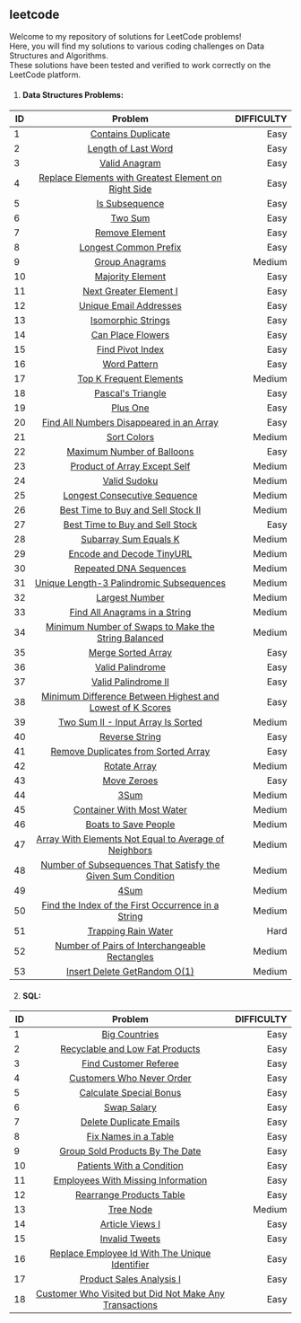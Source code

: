 ## leetcode
Welcome to my repository of solutions for LeetCode problems!<br>
Here, you will find my solutions to various coding challenges on Data Structures and Algorithms.<br>
These solutions have been tested and verified to work correctly on the LeetCode platform.

1. #### Data Structures Problems:

| ID     | Problem                                                                                                                                        | DIFFICULTY|
| -------|:----------------------------------------------------------------------------------------------------------------------------------------------:| ---------:|
| 1      | [Contains Duplicate](https://github.com/Marcoc51/leetcode/blob/main/DS%26Algorithms/01_Contains_Duplicate.py)                                  | Easy      |
| 2      | [Length of Last Word](https://github.com/Marcoc51/leetcode/blob/main/DS%26Algorithms/02_Length_of_Last_Word.py)                                | Easy      |
| 3      | [Valid Anagram](https://github.com/Marcoc51/leetcode/blob/main/DS%26Algorithms/03_Valid_Anagram.py)                                            | Easy      |
| 4      | [Replace Elements with Greatest Element on Right Side](https://github.com/Marcoc51/leetcode/blob/main/DS%26Algorithms/04_Replace_Elements_.py) | Easy      |
| 5      | [Is Subsequence](https://github.com/Marcoc51/leetcode/blob/main/DS%26Algorithms/05_Is_Subsequence.py)                                          | Easy      |
| 6      | [Two Sum](https://github.com/Marcoc51/leetcode/blob/main/DS%26Algorithms/06_Two_Sum.py)                                                        | Easy      |
| 7      | [Remove Element](https://github.com/Marcoc51/leetcode/blob/main/DS%26Algorithms/07_Remove_Element.py)                                          | Easy      |
| 8      | [Longest Common Prefix](https://github.com/Marcoc51/leetcode/blob/main/DS%26Algorithms/08_Longest_Common_Prefix.py)                            | Easy      |
| 9      | [Group Anagrams](https://github.com/Marcoc51/leetcode/blob/main/DS%26Algorithms/09_Group_Anagrams.py)                                          | Medium    |
| 10     | [Majority Element](https://github.com/Marcoc51/leetcode/blob/main/DS%26Algorithms/10_Majority_Element.py)                                      | Easy      |
| 11     | [Next Greater Element I](https://github.com/Marcoc51/leetcode/blob/main/DS%26Algorithms/11_Next_Greater_Element_I.py)                          | Easy      |
| 12     | [Unique Email Addresses](https://github.com/Marcoc51/leetcode/blob/main/DS%26Algorithms/12_Unique_Email_Addresses.py)                          | Easy      |
| 13     | [Isomorphic Strings](https://github.com/Marcoc51/leetcode/blob/main/DS%26Algorithms/13_Isomorphic_Strings.py)                                  | Easy      |
| 14     | [Can Place Flowers](https://github.com/Marcoc51/leetcode/blob/main/DS%26Algorithms/14_Can_Place_Flowers.py)                                    | Easy      |
| 15     | [Find Pivot Index](https://github.com/Marcoc51/leetcode/blob/main/DS%26Algorithms/15_Find_Pivot_Index.py)                                      | Easy      |
| 16     | [Word Pattern](https://github.com/Marcoc51/leetcode/blob/main/DS%26Algorithms/16_Word_Pattern.py)                                              | Easy      |
| 17     | [Top K Frequent Elements](https://github.com/Marcoc51/leetcode/blob/main/DS%26Algorithms/17_Top_K_Frequent_Elements.py)                        | Medium    |
| 18     | [Pascal's Triangle](https://github.com/Marcoc51/leetcode/blob/main/DS%26Algorithms/18_Pascals_Triangle.py)                                     | Easy      |
| 19     | [Plus One](https://github.com/Marcoc51/leetcode/blob/main/DS%26Algorithms/19_Plus_One.py)                                                      | Easy      |
| 20     | [Find All Numbers Disappeared in an Array](https://github.com/Marcoc51/leetcode/blob/main/DS%26Algorithms/20_Find_Numbers_Disappeared.py)      | Easy      |
| 21     | [Sort Colors](https://github.com/Marcoc51/leetcode/blob/main/DS%26Algorithms/21_Sort_Colors.py)                                                | Medium    |
| 22     | [Maximum Number of Balloons](https://github.com/Marcoc51/leetcode/blob/main/DS%26Algorithms/22_Maximum_Number_of_Balloons.py)                  | Easy      |
| 23     | [Product of Array Except Self](https://github.com/Marcoc51/leetcode/blob/main/DS%26Algorithms/23_Product_of_Array_Except_Self.py)              | Medium    |
| 24     | [Valid Sudoku](https://github.com/Marcoc51/leetcode/blob/main/DS%26Algorithms/24_Valid_Sudoku.py)                                              | Medium    |
| 25     | [Longest Consecutive Sequence](https://github.com/Marcoc51/leetcode/blob/main/DS%26Algorithms/25_Longest_Consecutive_Sequence.py)              | Medium    |
| 26     | [Best Time to Buy and Sell Stock II](https://github.com/Marcoc51/leetcode/blob/main/DS%26Algorithms/26_Best_Time_to_Stock.py)                  | Medium    |
| 27     | [Best Time to Buy and Sell Stock](https://github.com/Marcoc51/leetcode/blob/main/DS%26Algorithms/27_Best_Time_to_buy_Stock.py)                 | Easy      |
| 28     | [Subarray Sum Equals K](https://github.com/Marcoc51/leetcode/blob/main/DS%26Algorithms/28_Subarray_Sum_Equals_K.py)                            | Medium    |
| 29     | [Encode and Decode TinyURL](https://github.com/Marcoc51/leetcode/blob/main/DS%26Algorithms/29_Encode_and_Decode_TinyURL.py)                    | Medium    |
| 30     | [Repeated DNA Sequences](https://github.com/Marcoc51/leetcode/blob/main/DS%26Algorithms/30_Repeated_DNA_Sequences.py)                          | Medium    |
| 31     | [Unique Length-3 Palindromic Subsequences](https://github.com/Marcoc51/leetcode/blob/main/DS%26Algorithms/31_Palindromic_Subsequences.py)      | Medium    |
| 32     | [Largest Number](https://github.com/Marcoc51/leetcode/blob/main/DS%26Algorithms/32_Largest_Number.py)                                          | Medium    |
| 33     | [Find All Anagrams in a String](https://github.com/Marcoc51/leetcode/blob/main/DS%26Algorithms/33_Find_All_Anagrams_in_a_String.py)            | Medium    |
| 34     | [Minimum Number of Swaps to Make the String Balanced](https://github.com/Marcoc51/leetcode/blob/main/DS%26Algorithms/34_Number_of_Swaps.py)    | Medium    |
| 35     | [Merge Sorted Array](https://github.com/Marcoc51/leetcode/blob/main/DS%26Algorithms/35_Merge_Sorted_Array.py)                                  | Easy      |
| 36     | [Valid Palindrome](https://github.com/Marcoc51/leetcode/blob/main/DS%26Algorithms/36_Valid_Palindrome.py)                                      | Easy      |
| 37     | [Valid Palindrome II](https://github.com/Marcoc51/leetcode/blob/main/DS%26Algorithms/37_Valid_Palindrome_II.py)                                | Easy      |
| 38     | [Minimum Difference Between Highest and Lowest of K Scores](https://github.com/Marcoc51/leetcode/blob/main/DS%26Algorithms/38_Minimum_Diff.py) | Easy      |
| 39     | [Two Sum II - Input Array Is Sorted](https://github.com/Marcoc51/leetcode/blob/main/DS%26Algorithms/39_Two_Sum_II.py)                          | Medium    |
| 40     | [Reverse String](https://github.com/Marcoc51/leetcode/blob/main/DS%26Algorithms/40_Reverse_String.py)                                          | Easy      |
| 41     | [Remove Duplicates from Sorted Array](https://github.com/Marcoc51/leetcode/blob/main/DS%26Algorithms/41_Remove_Duplicates_from_Sort_Array.py)  | Easy      |
| 42     | [Rotate Array](https://github.com/Marcoc51/leetcode/blob/main/DS%26Algorithms/42_Rotate_Array.py)                                              | Medium    |
| 43     | [Move Zeroes](https://github.com/Marcoc51/leetcode/blob/main/DS%26Algorithms/43_Move_Zeroes.py)                                                | Easy      |
| 44     | [3Sum](https://github.com/Marcoc51/leetcode/blob/main/DS%26Algorithms/44_3Sum.py)                                                              | Medium    |
| 45     | [Container With Most Water](https://github.com/Marcoc51/leetcode/blob/main/DS%26Algorithms/45_Container_With_Most_Water.py)                    | Medium    |
| 46     | [Boats to Save People](https://github.com/Marcoc51/leetcode/blob/main/DS%26Algorithms/46_Boats_to_Save_People.py)                              | Medium    |
| 47     | [Array With Elements Not Equal to Average of Neighbors](https://github.com/Marcoc51/leetcode/blob/main/DS%26Algorithms/47_Array_Not_Average.py)| Medium    |
| 48     | [Number of Subsequences That Satisfy the Given Sum Condition](https://github.com/Marcoc51/leetcode/blob/main/DS%26Algorithms/48_Number_of_Subsequences_That_Satisfy_the_Given_Sum_Condition.py)  | Medium    |
| 49     | [4Sum](https://github.com/Marcoc51/leetcode/blob/main/DS%26Algorithms/49_4Sum.py)                                                              | Medium    |
| 50     | [Find the Index of the First Occurrence in a String](https://github.com/Marcoc51/leetcode/blob/main/DS%26Algorithms/50_Find_the_Index_of_the_First_Occurrence_in_a_String.py)| Medium    |
| 51     | [Trapping Rain Water](https://github.com/Marcoc51/leetcode/blob/main/DS%26Algorithms/51_Trapping_Rain_Water.py)                                | Hard      |
| 52     | [Number of Pairs of Interchangeable Rectangles](https://github.com/Marcoc51/leetcode/blob/main/DS%26Algorithms/52_Number_of_Pairs_of_Interchangeable_Rectangles.py)    | Medium    |
| 53     | [Insert Delete GetRandom O(1)](https://github.com/Marcoc51/leetcode/blob/main/DS%26Algorithms/53_Insert_Delete_GetRandom_O(1).py)              | Medium    |


2. #### SQL:

| ID      | Problem                                                                                                                                        | DIFFICULTY|
| --------|:----------------------------------------------------------------------------------------------------------------------------------------------:| ---------:|
| 1       | [Big Countries](https://github.com/Marcoc51/leetcode/blob/main/SQL%20I/01_Big_Countries.sql)                                                   | Easy      |
| 2       | [Recyclable and Low Fat Products](https://github.com/Marcoc51/leetcode/blob/main/SQL%20I/02_Recyclable_and_Low_Fat_Products.sql)               | Easy      |
| 3       | [Find Customer Referee](https://github.com/Marcoc51/leetcode/blob/main/SQL%20I/03_Find_Customer_Referee.sql)                                   | Easy      |
| 4       | [Customers Who Never Order](https://github.com/Marcoc51/leetcode/blob/main/SQL%20I/04_Customers_Who_Never_Order.sql)                           | Easy      |
| 5       | [Calculate Special Bonus](https://github.com/Marcoc51/leetcode/blob/main/SQL%20I/05_Calculate_Special_Bonus.sql)                               | Easy      |
| 6       | [Swap Salary](https://github.com/Marcoc51/leetcode/blob/main/SQL%20I/06_Swap_Salary.sql)                                                       | Easy      |
| 7       | [Delete Duplicate Emails](https://github.com/Marcoc51/leetcode/blob/main/SQL%20I/07_Delete_Duplicate_Emails.sql)                               | Easy      |
| 8       | [Fix Names in a Table](https://github.com/Marcoc51/leetcode/blob/main/SQL%20I/08_Fix_Names_in_a_Table.sql)                                     | Easy      |
| 9       | [Group Sold Products By The Date](https://github.com/Marcoc51/leetcode/blob/main/SQL%20I/09_Group_Sold_Products_By_The_Date.sql)               | Easy      |
| 10      | [Patients With a Condition](https://github.com/Marcoc51/leetcode/blob/main/SQL%20I/10_Patients_With_a_Condition.sql)                           | Easy      |
| 11      | [Employees With Missing Information](https://github.com/Marcoc51/leetcode/blob/main/SQL%20I/11_Employees_With_Missing_Information.sql)         | Easy      |
| 12      | [Rearrange Products Table](https://github.com/Marcoc51/leetcode/blob/main/SQL%20I/12_Rearrange_Products_Table.sql)                             | Easy      |
| 13      | [Tree Node](https://github.com/Marcoc51/leetcode/blob/main/SQL%20I/13_Tree_Node.sql)                                                           | Medium    |
| 14      | [Article Views I](https://github.com/Marcoc51/leetcode/blob/main/SQL%20I/14_Article_Views_I.sql)                                               | Easy      |
| 15      | [Invalid Tweets](https://github.com/Marcoc51/leetcode/blob/main/SQL%20I/15_Invalid_Tweets.sql)                                                 | Easy      |
| 16      | [Replace Employee Id With The Unique Identifier](https://github.com/Marcoc51/leetcode/blob/main/SQL%20I/16_Replace_Employee_Id_With_The_Unique_Identifier.sql)  | Easy      |
| 17      | [Product Sales Analysis I](https://github.com/Marcoc51/leetcode/blob/main/SQL%20I/17_Product_Sales_Analysis_I.sql)                             | Easy      |
| 18      | [Customer Who Visited but Did Not Make Any Transactions](https://github.com/Marcoc51/leetcode/blob/main/SQL%20I/18_Customer_Who_Visited_but_Did_Not_Make_Any_Transactions.sql)| Easy      |
